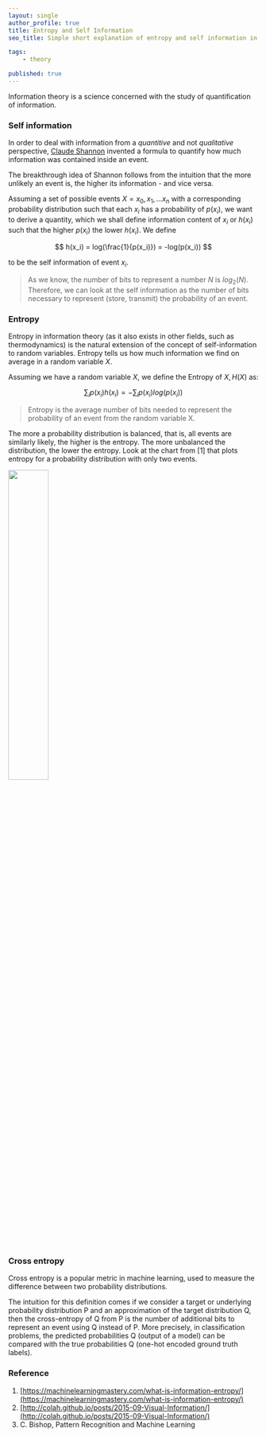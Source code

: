 ```yaml
---
layout: single
author_profile: true
title: Entropy and Self Information 
seo_title: Simple short explanation of entropy and self information in machine learning.

tags:
    - theory

published: true
---
```


<script type="text/javascript" async
  src="https://cdn.mathjax.org/mathjax/latest/MathJax.js?config=TeX-MML-AM_CHTML">
</script>

Information theory is a science concerned with the study of quantification of information. 

### Self information

In order to deal with information from a *quantitive* and not *qualitative* perspective, [Claude Shannon](https://it.wikipedia.org/wiki/Claude_Shannon) invented a formula to quantify how much information was contained inside an event. 

The breakthrough idea of Shannon follows from the intuition that the more unlikely an event is, the higher its information - and vice versa. 

Assuming a set of possible events $X = {x_0, x_1, ... x_n}$ with a corresponding probability distribution such that each $x_i$ has a probability of $p(x_i)$, we want to derive a quantity, which we shall define information content of $x_i$ or $h(x_i)$ such that the higher $p(x_i)$ the lower $h(x_i)$. We define 

$$
h(x_i) = log(\frac{1}{p(x_i)}) = -log(p(x_i))
$$

to be the self information of event $x_i$.

> As we know, the number of bits to represent a number $N$ is $log_2(N)$. Therefore, we can look at the self information as the number of bits necessary to represent (store, transmit) the probability of an event.
> 

### Entropy

Entropy in information theory (as it also exists in other fields, such as thermodynamics) is the natural extension of the concept of self-information to random variables. Entropy tells us how much information we find on average in a random variable $X$. 

Assuming we have a random variable $X$, we define the Entropy of $X, H(X)$ as:

$$
\sum_i p(x_i) h(x_i) = - \sum_i p(x_i) log(p(x_i))
$$

> Entropy is the average number of bits needed to represent the probability of an event from the random variable X.

The more a probability distribution is balanced, that is, all events are similarly likely, the higher is the entropy. The more unbalanced the distribution, the lower the entropy. Look at the chart from [1] that plots entropy for a probability distribution with only two events.

<img src="https://machinelearningmastery.com/wp-content/uploads/2019/10/Plot-of-Probability-Distribution-vs-Entropy.png" width="40%"/>

### Cross entropy

Cross entropy is a popular metric in machine learning, used to measure the difference between two probability distributions. 

The intuition for this definition comes if we consider a target or underlying probability distribution P and an approximation of the target distribution Q, then the cross-entropy of Q from P is the number of additional bits to represent an event using Q instead of P. More precisely, in classification problems, the predicted probabilities Q (output of a model) can be compared with the true probabilities Q (one-hot encoded ground truth labels).


### Reference

1. [https://machinelearningmastery.com/what-is-information-entropy/](https://machinelearningmastery.com/what-is-information-entropy/)
2. [http://colah.github.io/posts/2015-09-Visual-Information/](http://colah.github.io/posts/2015-09-Visual-Information/)
3. C. Bishop,  Pattern Recognition and Machine Learning